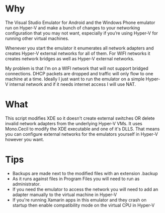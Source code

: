 Why
===

The Visual Studio Emulator for Android and the Windows Phone emulator run on Hyper-V and make a bunch of changes to your networking configuration that you may not want, especially if you’re using Hyper-V for running other virtual machines.

Whenever you start the emulator it enumerates all network adapters and creates Hyper-V external networks for all of them. For WIFI networks it creates network bridges as well as Hyper-V external networks.

My problem is that I’m on a WIFI network that will not support bridged connections. DHCP packets are dropped and traffic will only flow to one machine at a time. Ideally I just want to run the emulator on a simple Hyper-V internal network and if it needs internet access I will use NAT.

What
====

This script modifies XDE so it doesn't create external switches OR delete invalid network adapters from the underlying Hyper-V VMs. It uses Mono.Cecil to modify the XDE executable and one of it's DLLS. That means you can configure external networks for the emulators yourself in Hyper-V however you want.

Tips
====
* Backups are made next to the modified files with an extension .backup
* As it runs against files in Program Files you will need to run as administrator.
* If you need the emulator to access the network you will need to add an adapter manually to the virtual machine in Hyper-V
* If you're running Xamarin apps in this emulator and they crash on startup then enable compatibility mode on the virtual CPU in Hyper-V
